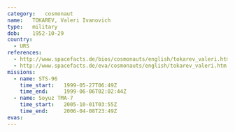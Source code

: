 ```yaml
---
category:	cosmonaut
name:	TOKAREV, Valeri Ivanovich 
type:	military
dob:	1952-10-29
country:
  - URS
references:
  - http://www.spacefacts.de/bios/cosmonauts/english/tokarev_valeri.htm
  - http://www.spacefacts.de/eva/cosmonauts/english/tokarev_valeri.htm
missions:
  - name: STS-96
    time_start:   1999-05-27T06:49Z
    time_end:     1999-06-06T02:02:44Z
  - name: Soyuz TMA-7
    time_start:   2005-10-01T03:55Z
    time_end:     2006-04-08T23:49Z
evas:
---
```

